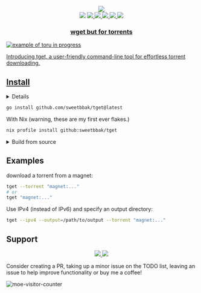 <p align="center">
  <img src="assets/tget.png" />
<br>
<a href="http://makeapullrequest.com"><img src="https://img.shields.io/badge/PRs-welcome-brightgreen.svg"></a>
<a href="#Linux"><img src="https://img.shields.io/badge/os-linux-brightgreen">
<a href="#MacOS"><img src="https://img.shields.io/badge/os-mac-brightgreen">
<a href="#Android"><img src="https://img.shields.io/badge/os-android-brightgreen">
<a href="#Windows"><img src="https://img.shields.io/badge/os-windows-brightgreen">
<a href="#Steam-deck"><img src="https://img.shields.io/badge/os-steamdeck-brightgreen">
</p>

<h3 align="center">
  wget but for torrents
</h3>

![example of toru in progress](assets/ex.png)

Introducing tget, a user-friendly command-line tool for effortless torrent downloading.

## Install

<details closed>
  <summary>Install Go</summary>
  <a href="https://go.dev/doc/install">Install go</a>
  This project requires go 1.21.7 or higher.
</details>

```sh
go install github.com/sweetbbak/tget@latest
```

With Nix (warning, these are my first ever flakes.)

```sh
nix profile install github:sweetbbak/tget
```

<details closed>
  <summary>Build from source</summary>

```sh
git clone https://github.com/sweetbbak/tget.git && cd toru
go build -o tget .
```

you can also use the justfile

```sh
git clone https://github.com/sweetbbak/tget.git && cd tget
just
```

### Building for different platforms and architectures

Run to find your target architecture and platform:

```sh
go tool dist list
```

then use the environment variables `GOOS` and `GOARCH` before running
the build command.

Example:

```sh
GOOS=linux GOARCH=arm64 go build -o tget
```

</details>

## Examples

download a torrent from a magnet:

```sh
tget --torrent "magnet:..."
# or
tget "magnet:..."
```

Use IPv4 (instead of IPv6) and specify an output directory:

```sh
tget --ipv4 --output=/path/to/output --torrent "magnet:..."

```

## Support

<p align="center">
<a href="#golang"><img src="https://img.shields.io/badge/go-%2300ADD8.svg?style=for-the-badge&logo=go&logoColor=white">
    <a href="https://www.buymeacoffee.com/sweetbabyalaska"><img src="https://img.shields.io/badge/Buy%20Me%20a%20Coffee-ffdd00?style=for-the-badge&logo=buy-me-a-coffee&logoColor=black"></a>
</p>

Consider creating a PR, taking up a minor issue on the TODO list, leaving an issue to help improve functionality or buy
me a coffee!

![moe-visitor-counter](https://count.getloli.com/get/@sweetbbak?theme=asoul)
